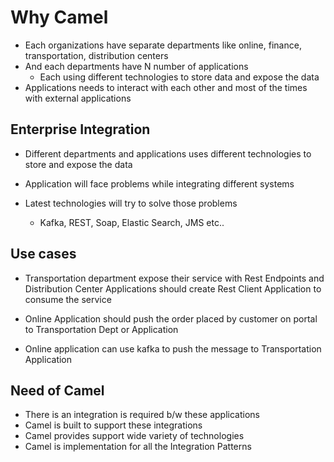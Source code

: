 # Why Camel 


-	Each organizations have separate departments like online, finance, transportation, distribution centers
-	And each departments have N number of applications
	- Each using different technologies to store data and expose the data
-	Applications needs to interact with each other and most of the times with external applications


## Enterprise Integration

-	Different departments and applications uses different technologies to store and expose the data
-	Application will face problems while integrating different systems
-	Latest technologies will try to solve those problems

	-	Kafka, REST, Soap, Elastic Search, JMS etc..
	
	
## Use cases


-	Transportation department expose their service with Rest Endpoints and Distribution Center Applications should create Rest Client Application to consume the service

-	Online Application should push the order placed by customer on portal to Transportation Dept or Application
-	Online application can use kafka to push the message to Transportation Application


## Need of Camel

-	There is an integration is required b/w these applications
-	Camel is built to support these integrations
-	Camel provides support wide variety of technologies
-	Camel is implementation for all the Integration Patterns





























	

